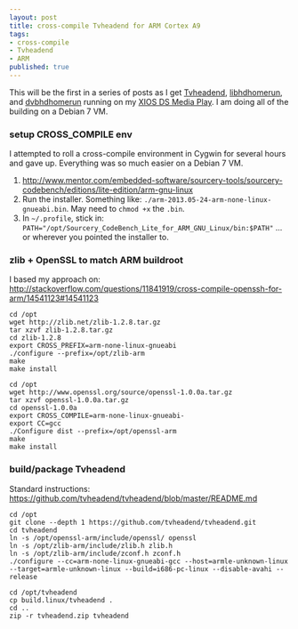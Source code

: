 ```yaml
---
layout: post
title: cross-compile Tvheadend for ARM Cortex A9
tags:
- cross-compile
- Tvheadend
- ARM
published: true
---
```

This will be the first in a series of posts as I get
[Tvheadend](https://tvheadend.org/projects/tvheadend),
[libhdhomerun](https://github.com/jzerbe/libhdhomerun), and
[dvbhdhomerun](https://github.com/jzerbe/dvbhdhomerun) running on my
[XIOS DS Media Play](http://www.pivosgroup.com/xios.html).
I am doing all of the building on a Debian 7 VM.

### setup CROSS_COMPILE env ###
I attempted to roll a cross-compile environment in Cygwin for several hours
and gave up. Everything was so much easier on a Debian 7 VM.

1. <http://www.mentor.com/embedded-software/sourcery-tools/sourcery-codebench/editions/lite-edition/arm-gnu-linux>
2. Run the installer. Something like: `./arm-2013.05-24-arm-none-linux-gnueabi.bin`. May need to `chmod +x` the `.bin`.
3. In `~/.profile`, stick in:
`PATH="/opt/Sourcery_CodeBench_Lite_for_ARM_GNU_Linux/bin:$PATH"`
... or wherever you pointed the installer to.

### zlib + OpenSSL to match ARM buildroot ###
I based my approach on:
<http://stackoverflow.com/questions/11841919/cross-compile-openssh-for-arm/14541123#14541123>

    cd /opt
    wget http://zlib.net/zlib-1.2.8.tar.gz
    tar xzvf zlib-1.2.8.tar.gz
    cd zlib-1.2.8
    export CROSS_PREFIX=arm-none-linux-gnueabi
    ./configure --prefix=/opt/zlib-arm
    make
    make install

    cd /opt
    wget http://www.openssl.org/source/openssl-1.0.0a.tar.gz
    tar xzvf openssl-1.0.0a.tar.gz
    cd openssl-1.0.0a
    export CROSS_COMPILE=arm-none-linux-gnueabi-
    export CC=gcc
    ./Configure dist --prefix=/opt/openssl-arm
    make
    make install

### build/package Tvheadend ###
Standard instructions: <https://github.com/tvheadend/tvheadend/blob/master/README.md>

    cd /opt
    git clone --depth 1 https://github.com/tvheadend/tvheadend.git
    cd tvheadend
    ln -s /opt/openssl-arm/include/openssl/ openssl
    ln -s /opt/zlib-arm/include/zlib.h zlib.h
    ln -s /opt/zlib-arm/include/zconf.h zconf.h
    ./configure --cc=arm-none-linux-gnueabi-gcc --host=armle-unknown-linux --target=armle-unknown-linux --build=i686-pc-linux --disable-avahi --release

    cd /opt/tvheadend
    cp build.linux/tvheadend .
    cd ..
    zip -r tvheadend.zip tvheadend
